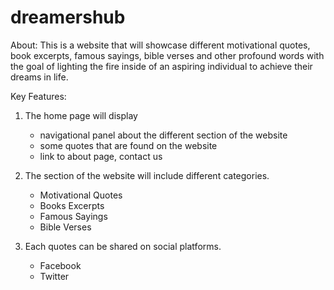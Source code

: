 # dreamershub

About: This is a website that will showcase different motivational quotes, book excerpts, famous sayings, bible verses and other profound words with the goal of lighting the fire inside of an aspiring individual to achieve their dreams in life.

Key Features:
1. The home page will display
    * navigational panel about the different section of the website
    * some quotes that are found on the website
    * link to about page, contact us

2. The section of the website will include different categories.
    * Motivational Quotes
    * Books Excerpts
    * Famous Sayings
    * Bible Verses

3. Each quotes can be shared on social platforms.
    * Facebook
    * Twitter
